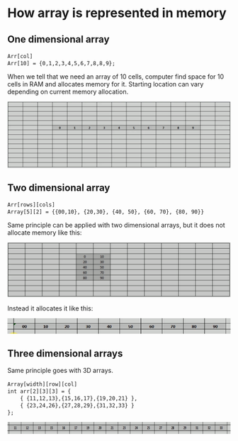 # How array is represented in memory

## One dimensional array

```
Arr[col]
Arr[10] = {0,1,2,3,4,5,6,7,8,8,9};
```

When we tell that we need an array of 10 cells, computer find space for 10 cells in RAM and allocates memory for it. Starting location can vary depending on current memory allocation.

![](../../images/2019-06-11-17-45-42.png)

## Two dimensional array

```
Arr[rows][cols]
Array[5][2] = {{00,10}, {20,30}, {40, 50}, {60, 70}, {80, 90}}
```


Same principle can be applied with two dimensional arrays, but it does not allocate memory like this:

![](../../images/2019-06-11-17-50-26.png)

Instead it allocates it like this:

![](../../images/2019-06-11-17-50-57.png)

## Three dimensional arrays

Same principle goes with 3D arrays.

```
Array[width][row][col]
int arr[2][3][3] = {
    { {11,12,13},{15,16,17},{19,20,21} },
    { {23,24,26},{27,28,29},{31,32,33} }
};
```

![](../../images/2019-06-11-17-53-43.png)